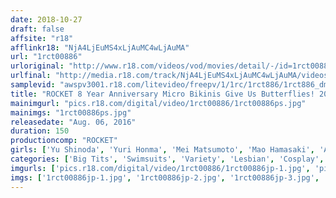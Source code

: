 ```yaml
---
date: 2018-10-27
draft: false
affsite: "r18"
afflinkr18: "NjA4LjEuMS4xLjAuMC4wLjAuMA"
url: "1rct00886"
urloriginal: "http://www.r18.com/videos/vod/movies/detail/-/id=1rct00886"
urlfinal: "http://media.r18.com/track/NjA4LjEuMS4xLjAuMC4wLjAuMA/videos/vod/movies/detail/-/id=1rct00886"
samplevid: "awspv3001.r18.com/litevideo/freepv/1/1rc/1rct886/1rct886_dmb_w.mp4"
title: "ROCKET 8 Year Anniversary Micro Bikinis Give Us Butterflies! 20 Ladies With Big Tits! The Swimming Tournament 2016"
mainimgurl: "pics.r18.com/digital/video/1rct00886/1rct00886ps.jpg"
mainimgs: "1rct00886ps.jpg"
releasedate: "Aug. 06, 2016"
duration: 150
productioncomp: "ROCKET"
girls: ['Yu Shinoda', 'Yuri Honma', 'Mei Matsumoto', 'Mao Hamasaki', 'Asahi Mizuno', 'Haruna Ayane', 'Kaho Shibuya', 'Sara Saijo', 'Shiho Egami', 'Mizuna Wakatsuki']
categories: ['Big Tits', 'Swimsuits', 'Variety', 'Lesbian', 'Cosplay', 'Squirting', 'Hi-Def']
imgurls: ['pics.r18.com/digital/video/1rct00886/1rct00886jp-1.jpg', 'pics.r18.com/digital/video/1rct00886/1rct00886jp-2.jpg', 'pics.r18.com/digital/video/1rct00886/1rct00886jp-3.jpg', 'pics.r18.com/digital/video/1rct00886/1rct00886jp-4.jpg', 'pics.r18.com/digital/video/1rct00886/1rct00886jp-5.jpg', 'pics.r18.com/digital/video/1rct00886/1rct00886jp-6.jpg', 'pics.r18.com/digital/video/1rct00886/1rct00886jp-7.jpg', 'pics.r18.com/digital/video/1rct00886/1rct00886jp-8.jpg', 'pics.r18.com/digital/video/1rct00886/1rct00886jp-9.jpg', 'pics.r18.com/digital/video/1rct00886/1rct00886jp-10.jpg', 'pics.r18.com/digital/video/1rct00886/1rct00886jp-11.jpg', 'pics.r18.com/digital/video/1rct00886/1rct00886jp-12.jpg', 'pics.r18.com/digital/video/1rct00886/1rct00886jp-13.jpg', 'pics.r18.com/digital/video/1rct00886/1rct00886jp-14.jpg', 'pics.r18.com/digital/video/1rct00886/1rct00886jp-15.jpg', 'pics.r18.com/digital/video/1rct00886/1rct00886jp-16.jpg', 'pics.r18.com/digital/video/1rct00886/1rct00886jp-17.jpg', 'pics.r18.com/digital/video/1rct00886/1rct00886jp-18.jpg', 'pics.r18.com/digital/video/1rct00886/1rct00886jp-19.jpg', 'pics.r18.com/digital/video/1rct00886/1rct00886jp-20.jpg']
imgs: ['1rct00886jp-1.jpg', '1rct00886jp-2.jpg', '1rct00886jp-3.jpg', '1rct00886jp-4.jpg', '1rct00886jp-5.jpg', '1rct00886jp-6.jpg', '1rct00886jp-7.jpg', '1rct00886jp-8.jpg', '1rct00886jp-9.jpg', '1rct00886jp-10.jpg', '1rct00886jp-11.jpg', '1rct00886jp-12.jpg', '1rct00886jp-13.jpg', '1rct00886jp-14.jpg', '1rct00886jp-15.jpg', '1rct00886jp-16.jpg', '1rct00886jp-17.jpg', '1rct00886jp-18.jpg', '1rct00886jp-19.jpg', '1rct00886jp-20.jpg']
---
```

